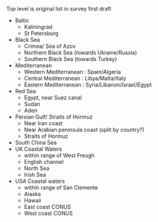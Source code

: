 Top level is original list in survey first draft

- Baltic
  - Kaliningrad
  - St Petersburg 
- Black Sea
  - Crimea/ Sea of Azov
  - Northern Black Sea (towards Ukraine/Russia)
  - Southern Black Sea (towards Turkey)
- Mediterranean
  - Western Mediterranean : Spain/Algeria
  - Central Mediterranean : Libya/Malta/Italy
  - Eastern Mediterranean : Syria/Libanon/Israel/Egypt
- Red Sea
  - Egypt, near Suez canal
  - Sudan
  - Aden
- Persian Gulf/ Straits of Hormuz
  - Near Iran coast
  - Near Arabian peninsula coast (split by country?)
  - Straits of Hormuz
- South China Sea
- UK Coastal Waters
  - within range of West Freugh
  - English channel
  - North Sea
  - Irish Sea
- USA Coastal waters
  - within range of San Clemente
  - Alaska
  - Hawaii
  - East coast CONUS
  - West coast CONUS  
